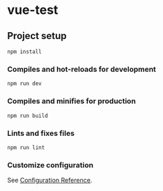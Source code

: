 <!--
 * @Autor        : Pat
 * @Description  : 
 * @Email        : gouqingping@yahoo.com
 * @Date         : 2020-03-27 19:40:49
 * @LastEditors  : Pat
 * @LastEditTime : 2020-03-27 19:47:18
 -->
# vue-test

## Project setup
```
npm install
```

### Compiles and hot-reloads for development
```
npm run dev
```

### Compiles and minifies for production
```
npm run build
```

### Lints and fixes files
```
npm run lint
```

### Customize configuration
See [Configuration Reference](https://cli.vuejs.org/config/).
